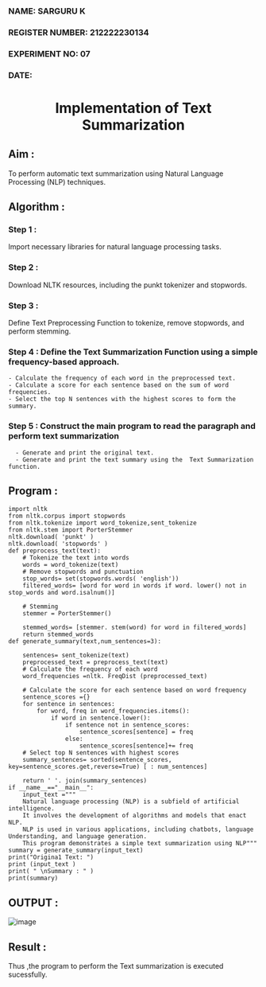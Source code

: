 <H3> NAME: SARGURU K </H3>
<H3> REGISTER NUMBER: 212222230134 </H3>
<H3>EXPERIMENT NO: 07 </H3>
<H3>DATE:  </H3>
<H1 ALIGN =CENTER>Implementation of Text  Summarization</H1>

## Aim :

To perform automatic text summarization using Natural Language Processing (NLP) techniques.
 
## Algorithm :

### Step 1 :

Import necessary libraries for natural language processing tasks.

### Step 2 :

Download NLTK resources, including the punkt tokenizer and stopwords.

### Step 3 :

Define Text Preprocessing Function to tokenize, remove stopwords, and perform stemming.

### Step 4 : Define the Text Summarization Function using a simple frequency-based approach.

    - Calculate the frequency of each word in the preprocessed text.
    - Calculate a score for each sentence based on the sum of word frequencies.
    - Select the top N sentences with the highest scores to form the summary.
    
### Step 5 : Construct the main program to read the paragraph  and perform text summarization

      - Generate and print the original text.
      - Generate and print the text summary using the  Text Summarization function.
      
## Program :
```
import nltk
from nltk.corpus import stopwords
from nltk.tokenize import word_tokenize,sent_tokenize
from nltk.stem import PorterStemmer
nltk.download( 'punkt' )
nltk.download( 'stopwords' )
def preprocess_text(text):
	# Tokenize the text into words
	words = word_tokenize(text)
	# Remove stopwords and punctuation
	stop_words= set(stopwords.words( 'english'))
	filtered_words= [word for word in words if word. lower() not in stop_words and word.isalnum()]

	# Stemming
	stemmer = PorterStemmer()

	stemmed_words= [stemmer. stem(word) for word in filtered_words]
	return stemmed_words
def generate_summary(text,num_sentences=3):

	sentences= sent_tokenize(text)
	preprocessed_text = preprocess_text(text)
	# Calculate the frequency of each word
	word_frequencies =nltk. FreqDist (preprocessed_text)

	# Calculate the score for each sentence based on word frequency
	sentence_scores ={}
	for sentence in sentences:
		for word, freq in word_frequencies.items():
			if word in sentence.lower():
				if sentence not in sentence_scores:
					sentence_scores[sentence] = freq
				else:
					sentence_scores[sentence]+= freq
	# Select top N sentences with highest scores
	summary_sentences= sorted(sentence_scores, key=sentence_scores.get,reverse=True) [ : num_sentences]

	return ' '. join(summary_sentences)
if __name__=="__main__":
	input_text ="""
	Natural language processing (NLP) is a subfield of artificial intelligence.
	It involves the development of algorithms and models that enact NLP.
	NLP is used in various applications, including chatbots, language Understanding, and language generation.
	This program demonstrates a simple text summarization using NLP"""
summary = generate_summary(input_text)
print("Origina1 Text: ")
print (input_text )
print( " \nSummary : " )
print(summary)
```


## OUTPUT :

![image](https://github.com/user-attachments/assets/ffbae400-8c3f-4e84-b48a-a939aecb4837)


## Result :

Thus ,the program to perform the Text summarization is executed sucessfully.



